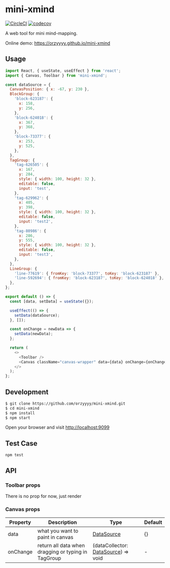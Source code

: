 # mini-xmind

[![CircleCI](https://img.shields.io/circleci/project/github/orzyyyy/mini-xmind/master.svg)](https://circleci.com/gh/orzyyyy/mini-xmind)
[![codecov](https://codecov.io/gh/orzyyyy/mini-xmind/branch/master/graph/badge.svg)](https://codecov.io/gh/orzyyyy/mini-xmind)

A web tool for mini mind-mapping.

Online demo: https://orzyyyy.github.io/mini-xmind

## Usage

```javascript
import React, { useState, useEffect } from 'react';
import { Canvas, Toolbar } from 'mini-xmind';

const dataSource = {
  CanvasPosition: { x: -67, y: 230 },
  BlockGroup: {
    'block-623187': {
      x: 158,
      y: 256,
    },
    'block-624018': {
      x: 367,
      y: 368,
    },
    'block-73377': {
      x: 253,
      y: 525,
    },
  },
  TagGroup: {
    'tag-626505': {
      x: 167,
      y: 284,
      style: { width: 100, height: 32 },
      editable: false,
      input: 'test',
    },
    'tag-629962': {
      x: 405,
      y: 398,
      style: { width: 100, height: 32 },
      editable: false,
      input: 'test2',
    },
    'tag-80986': {
      x: 286,
      y: 555,
      style: { width: 100, height: 32 },
      editable: false,
      input: 'test3',
    },
  },
  LineGroup: {
    'line-77619': { fromKey: 'block-73377', toKey: 'block-623187' },
    'line-592694': { fromKey: 'block-623187', toKey: 'block-624018' },
  },
};

export default () => {
  const [data, setData] = useState({});

  useEffect(() => {
    setData(dataSource);
  }, []);

  const onChange = newData => {
    setData(newData);
  };

  return (
    <>
      <Toolbar />
      <Canvas className="canvas-wrapper" data={data} onChange={onChange} />
    </>
  );
};
```

## Development

```bash
$ git clone https://github.com/orzyyyy/mini-xmind.git
$ cd mini-xmind
$ npm install
$ npm start
```

Open your browser and visit <http://localhost:9099>

## Test Case

```
npm test
```

## API

### Toolbar props

There is no prop for now, just render

### Canvas props

| Property | Description                                         | Type                                                                                                                                               | Default |
| -------- | --------------------------------------------------- | -------------------------------------------------------------------------------------------------------------------------------------------------- | ------- |
| data     | what you want to paint in canvas                    | [DataSource](https://github.com/orzyyyy/mini-xmind/blob/0b83c704edf98fac54dc5117f120565b28244877/src/canvas/core.tsx#L23)                          | {}      |
| onChange | return all data when dragging or typing in TagGroup | (dataCollector: [DataSource](https://github.com/orzyyyy/mini-xmind/blob/0b83c704edf98fac54dc5117f120565b28244877/src/canvas/core.tsx#L23)) => void | -       |
